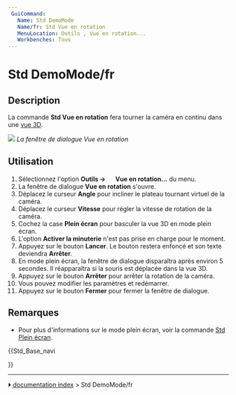 ```yaml
---
 GuiCommand:
   Name: Std DemoMode
   Name/fr: Std Vue en rotation
   MenuLocation: Outils , Vue en rotation...
   Workbenches: Tous
---
```


# Std DemoMode/fr

## Description

La commande **Std Vue en rotation** fera tourner la caméra en continu dans une [vue 3D](3D_view/fr.md).

![](images/Std_DemoMode_dialog.png ) 
*La fenêtre de dialogue Vue en rotation*



## Utilisation

1.  Sélectionnez l\'option **Outils → <img src="images/Std_DemoMode.svg" width=16px> Vue en rotation...** du menu.
2.  La fenêtre de dialogue **Vue en rotation** s\'ouvre.
3.  Déplacez le curseur **Angle** pour incliner le plateau tournant virtuel de la caméra.
4.  Déplacez le curseur **Vitesse** pour régler la vitesse de rotation de la caméra.
5.  Cochez la case **Plein écran** pour basculer la vue 3D en mode plein écran.
6.  L\'option **Activer la minuterie** n\'est pas prise en charge pour le moment.
7.  Appuyez sur le bouton **Lancer**. Le bouton restera enfoncé et son texte deviendra **Arrêter**.
8.  En mode plein écran, la fenêtre de dialogue disparaîtra après environ 5 secondes. Il réapparaîtra si la souris est déplacée dans la vue 3D.
9.  Appuyez sur le bouton **Arrêter** pour arrêter la rotation de la caméra.
10. Vous pouvez modifier les paramètres et redémarrer.
11. Appuyez sur le bouton **Fermer** pour fermer la fenêtre de dialogue.



## Remarques

-   Pour plus d\'informations sur le mode plein écran, voir la commande [Std Plein écran](Std_ViewFullscreen/fr.md).





{{Std_Base_navi

}}



---
⏵ [documentation index](../README.md) > Std DemoMode/fr
